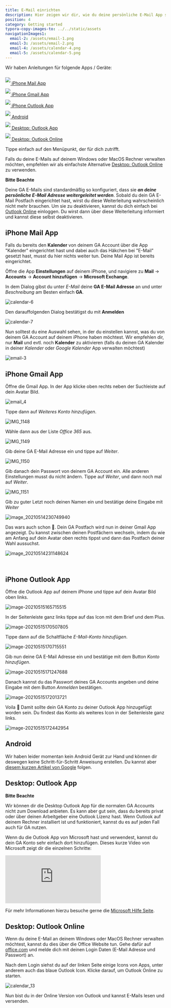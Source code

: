 ```yaml
---
title: E-Mail einrichten
description: Hier zeigen wir dir, wie du deine persönliche E-Mail App so einrichten kannst, dass du E-Mails an deine GA E-Mailadresse sehen und verwalten kannst.
position: 4
category: Getting started
typora-copy-images-to: ../../static/assets
navigationImages1:
  email-2: /assets/email-1.png
  email-3: /assets/email-2.png
  email-4: /assets/calendar-4.png
  email-5: /assets/calendar-5.png
---
```


<style type="text/css">
.\!my-2 {
  margin-top: 0.5rem !important;
  margin-bottom: 0.5rem !important;
}
</style>

Wir haben Anleitungen für folgende Apps / Geräte:

[<img src="/assets/mail-app.png" class="w-10 rounded-lg border border-gray-200 inline mr-2 !my-2" /> iPhone Mail App](#iphone-mail-app)  
[<img src="/assets/gmail-app.png" class="w-10 rounded-lg border border-gray-200 inline mr-2 !my-2" /> iPhone Gmail App](#iphone-gmail-app)  
[<img src="/assets/outlook-app.png" class="w-10 rounded-lg border border-gray-200 inline mr-2 !my-2" /> iPhone Outlook App](#iphone-outlook-app)  
[<img src="/assets/android.svg" class="w-10 inline mr-2 !my-2" /> Android](#android)  
[<img src="/assets/outlook-app.png" class="w-12 inline mr-1 -ml-1 !my-2" /> Desktop: Outlook App](#desktop-outlook-app)  
[<img src="/assets/office.png" class="w-12 inline mr-1 -ml-1 !my-2" /> Desktop: Outlook Online](#desktop-outlook-online)  


Tippe einfach auf den Menüpunkt, der für dich zutrifft.

Falls du deine E-Mails auf deinem Windows oder MacOS Rechner verwalten möchten, empfehlen wir als einfachste Alternative [Desktop: Outlook Online](#desktop-outlook-online) zu verwenden.

<d-alert>

**Bitte Beachte**

Deine GA E-Mails sind standardmäßig so konfiguriert, dass sie ***an deine persönliche E-Mail Adresse weitergeleitet werden***. Sobald du dein GA E-Mail Postfach eingerichtet hast, wirst du diese Weiterleitung wahrscheinlich nicht mehr brauchen. Um sie zu deaktivieren, kannst du dich einfach bei [Outlook Online](#desktop-outlook-online) einloggen. Du wirst dann über diese Weiterleitung informiert und kannst diese selbst deaktivieren.

</d-alert>

## iPhone Mail App

<d-alert>

Falls du bereits den **Kalender** von deinem GA Account über die App "Kalender" eingerichtet hast und dabei auch das Häkchen bei "E-Mail" gesetzt hast, musst du hier nichts weiter tun. Deine Mail App ist bereits eingerichtet.

</d-alert>

Öffne die App **Einstellungen** auf deinem iPhone, und navigiere zu **Mail** → **Accounts** → **Account hinzufügen** → **Microsoft Exchange**.

<image-row :images="navigationImages1"></image-row>

In dem Dialog gibst du unter *E-Mail* deine **GA E-Mail Adresse** an und unter *Beschreibung* am Besten einfach **GA**.

<img src="/assets/calendar-6.png" alt="calendar-6" title="calendar-6" class="max-w-xs mx-auto" />

Den darauffolgenden Dialog bestätigst du mit **Anmelden**

<img src="/assets/calendar-7.png" alt="calendar-7" title="calendar-7" class="max-w-xs mx-auto" />

Nun solltest du eine Auswahl sehen, in der du einstellen kannst, was du von deinem GA Account auf deinem iPhone haben möchtest. Wir empfehlen dir, nur **Mail** und evtl. noch **Kalender** zu aktivieren (falls du deinen GA Kalender in deiner *Kalender* oder *Google Kalender* App verwalten möchtest)

<img src="/assets/email-3.png" alt="email-3" title="email-3" class="max-w-xs mx-auto" />

## iPhone Gmail App

Öffne die Gmail App. In der App klicke oben rechts neben der Suchleiste auf dein Avatar Bild.

<img src="/assets/email-4.png" alt="email_4" title="email_4" class="max-w-xs mx-auto"/>

Tippe dann auf *Weiteres Konto hinzufügen*.

<img src="/assets/IMG_1148.png" alt="IMG_1148" title="IMG_1148" class="max-w-xs mx-auto"/>

Wähle dann aus der Liste *Office 365* aus.

<img src="/assets/IMG_1149.png" alt="IMG_1149" title="IMG_1149" class="max-w-xs mx-auto"/>

Gib deine GA E-Mail Adresse ein und tippe auf *Weiter*.

<img src="/assets/IMG_1150.png" alt="IMG_1150" title="IMG_1150" class="max-w-xs mx-auto"/>

Gib danach dein Passwort von deinem GA Account ein. Alle anderen Einstellungen musst du nicht ändern. Tippe auf *Weiter*, und dann noch mal auf *Weiter*.

<img src="/assets/IMG_1151.png" alt="IMG_1151" title="IMG_1151" class="max-w-xs mx-auto"/>

Gib zu guter Letzt noch deinen Namen ein und bestätige deine Eingabe mit *Weiter*

<img src="/assets/image-20210514230749940.png" alt="image_20210514230749940" title="image_20210514230749940" class="max-w-xs mx-auto"/>

Das wars auch schon 🎉. Dein GA Postfach wird nun in deiner Gmail App angezeigt. Du kannst zwischen deinen Postfächern wechseln, indem du wie am Anfang auf dein Avatar oben rechts tippst und dann das Postfach deiner Wahl aussuchst.

<img src="/assets/image-20210514231148624.png" alt="image_20210514231148624" title="image_20210514231148624" class="max-w-xs mx-auto"/>

​        

## iPhone Outlook App

Öffne die Outlook App auf deinem iPhone und tippe auf dein Avatar Bild oben links.

<img src="/assets/image-20210515165715515.png" alt="image-20210515165715515" title="image-20210515165715515" class="max-w-xs mx-auto" />

In der Seitenleiste ganz links tippe auf das Icon mit dem Brief und dem Plus.

<img src="/assets/image-20210515170507805.png" alt="image-20210515170507805" title="image-20210515170507805" class="max-w-xs mx-auto" />

Tippe dann auf die Schaltfläche *E-Mail-Konto hinzufügen*.

<img src="/assets/image-20210515170715551.png" alt="image-20210515170715551" title="image-20210515170715551" class="max-w-xs mx-auto" />

Gib nun deine GA E-Mail Adresse ein und bestätige mit dem Button *Konto hinzufügen*.

<img src="/assets/image-20210515171247688.png" alt="image-20210515171247688" title="image-20210515171247688" class="max-w-xs mx-auto" />

Danach kannst du das Passwort deines GA Accounts angeben und deine Eingabe mit dem Button *Anmelden* bestätigen.

<img src="/assets/image-20210515172013721.png" alt="image-20210515172013721" title="image-20210515172013721" class="max-w-xs mx-auto" />

Voila 🎉 Damit sollte dein GA Konto zu deiner Outlook App hinzugefügt worden sein. Du findest das Konto als weiteres Icon in der Seitenleiste ganz links.

<img src="/assets/image-20210515172442954.png" alt="image-20210515172442954" title="image-20210515172442954" class="max-w-xs mx-auto" />


## Android

Wir haben leider momentan kein Android Gerät zur Hand und können dir deswegen keine Schritt-für-Schritt Anweisung erstellen. Du kannst aber [diesem kurzen Artikel von Google](https://support.google.com/work/android/answer/9412194?hl=de) folgen.

## Desktop: Outlook App

<d-alert type="warning">

**Bitte Beachte**

Wir können dir die Desktop Outlook App für die normalen GA Accounts nicht zum Download anbieten. Es kann aber gut sein, dass du bereits privat oder über deinen Arbeitgeber eine Outlook Lizenz hast. Wenn Outlook auf deinem Rechner installiert ist und funktioniert, kannst du es auf jeden Fall auch für GA nutzen.

</d-alert>

Wenn du die Outlook App von Microsoft hast und verwendest, kannst du dein GA Konto sehr einfach dort hinzufügen. Dieses kurze Video von Microsoft zeigt dir die einzelnen Schritte:

<div class="aspect-w-16 aspect-h-9">
  <iframe src="https://www.microsoft.com/de-de/videoplayer/embed/RE2bU8O?pid=ocpVideo0-innerdiv-oneplayer&postJsllMsg=true&maskLevel=20&market=de-de" frameborder="0" allow="accelerometer; autoplay; clipboard-write; encrypted-media; gyroscope; picture-in-picture" allowfullscreen></iframe>
</div>

Für mehr Informationen hierzu besuche gerne die [Microsoft Hilfe Seite](https://support.microsoft.com/de-de/office/hinzuf%C3%BCgen-eines-outlook-com-oder-microsoft-365-kontos-7c031aff-0ceb-435a-ada9-a389cfc8ddca).

## Desktop: Outlook Online

Wenn du deine E-Mail an deinem Windows oder MacOS Rechner verwalten möchtest, kannst du dies über die Office Website tun. Gehe dafür auf [office.com](https://www.office.com/) und melde dich mit deinen Login Daten (E-Mail Adresse und Passwort) an.

Nach dem Login siehst du auf der linken Seite einige Icons von Apps, unter anderem auch das blaue Outlook Icon. Klicke darauf, um Outlook Online zu starten.

<img src="/assets/calendar-13.png" alt="calendar_13" title="calendar_13" class="mx-auto"/>

Nun bist du in der Online Version von Outlook und kannst E-Mails lesen und versenden.